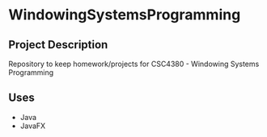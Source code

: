 # WindowingSystemsProgramming

## Project Description
Repository to keep homework/projects for CSC4380 - Windowing Systems Programming

## Uses
- Java
- JavaFX
